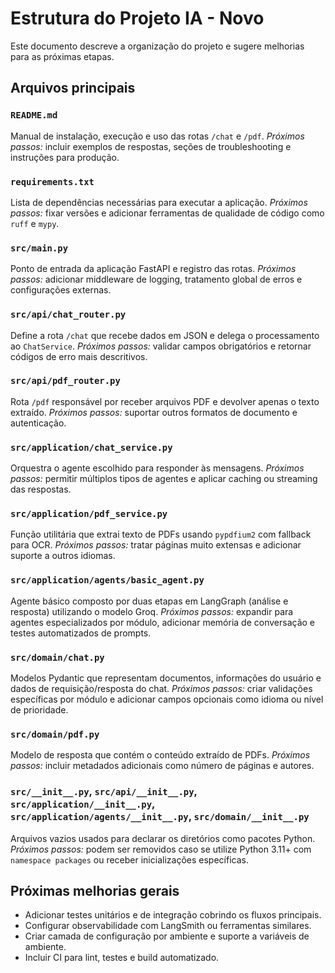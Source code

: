 # Estrutura do Projeto IA - Novo

Este documento descreve a organização do projeto e sugere melhorias para as próximas etapas.

## Arquivos principais

### `README.md`
Manual de instalação, execução e uso das rotas `/chat` e `/pdf`.
*Próximos passos:* incluir exemplos de respostas, seções de troubleshooting e instruções para produção.

### `requirements.txt`
Lista de dependências necessárias para executar a aplicação.
*Próximos passos:* fixar versões e adicionar ferramentas de qualidade de código como `ruff` e `mypy`.

### `src/main.py`
Ponto de entrada da aplicação FastAPI e registro das rotas.
*Próximos passos:* adicionar middleware de logging, tratamento global de erros e configurações externas.

### `src/api/chat_router.py`
Define a rota `/chat` que recebe dados em JSON e delega o processamento ao `ChatService`.
*Próximos passos:* validar campos obrigatórios e retornar códigos de erro mais descritivos.

### `src/api/pdf_router.py`
Rota `/pdf` responsável por receber arquivos PDF e devolver apenas o texto extraído.
*Próximos passos:* suportar outros formatos de documento e autenticação.

### `src/application/chat_service.py`
Orquestra o agente escolhido para responder às mensagens.
*Próximos passos:* permitir múltiplos tipos de agentes e aplicar caching ou streaming das respostas.

### `src/application/pdf_service.py`
Função utilitária que extrai texto de PDFs usando `pypdfium2` com fallback para OCR.
*Próximos passos:* tratar páginas muito extensas e adicionar suporte a outros idiomas.

### `src/application/agents/basic_agent.py`
Agente básico composto por duas etapas em LangGraph (análise e resposta) utilizando o modelo Groq.
*Próximos passos:* expandir para agentes especializados por módulo, adicionar memória de conversação e testes automatizados de prompts.

### `src/domain/chat.py`
Modelos Pydantic que representam documentos, informações do usuário e dados de requisição/resposta do chat.
*Próximos passos:* criar validações específicas por módulo e adicionar campos opcionais como idioma ou nível de prioridade.

### `src/domain/pdf.py`
Modelo de resposta que contém o conteúdo extraído de PDFs.
*Próximos passos:* incluir metadados adicionais como número de páginas e autores.

### `src/__init__.py`, `src/api/__init__.py`, `src/application/__init__.py`, `src/application/agents/__init__.py`, `src/domain/__init__.py`
Arquivos vazios usados para declarar os diretórios como pacotes Python.
*Próximos passos:* podem ser removidos caso se utilize Python 3.11+ com `namespace packages` ou receber inicializações específicas.

## Próximas melhorias gerais

- Adicionar testes unitários e de integração cobrindo os fluxos principais.
- Configurar observabilidade com LangSmith ou ferramentas similares.
- Criar camada de configuração por ambiente e suporte a variáveis de ambiente.
- Incluir CI para lint, testes e build automatizado.

